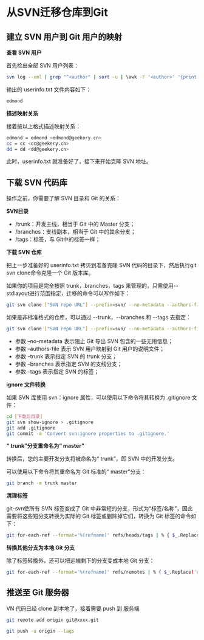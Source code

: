 # 从SVN迁移仓库到Git

## 建立 SVN 用户到 Git 用户的映射

**查看 SVN 用户**

首先检出全部 SVN 用户列表：

```bash
svn log --xml | grep "^<author" | sort -u | \awk -F '<author>' '{print $2}' | awk -F '</author>' '{print $1}' > userinfo.txt
```

输出的 userinfo.txt 文件内容如下：

```bash
edmond
```

**描述映射关系**

接着按以上格式描述映射关系：

```bash
edmond = edmond <edmond@geekery.cn>
cc = cc <cc@geekery.cn>
dd = dd <dd@geekery.cn>
```

此时，userinfo.txt 就准备好了，接下来开始克隆 SVN 地址。

## 下载 SVN 代码库

操作之前，你需要了解 SVN 目录和 Git 的关系：

**SVN目录**

- /trunk：开发主线，相当于 Git 中的 Master 分支；
- /branches：支线副本，相当于 Git 中的其余分支；
- /tags：标签，与 Git中的标签一样；

**下载 SVN 仓库**

把上一步准备好的 userinfo.txt 拷贝到准备克隆 SVN 代码的目录下，然后执行git svn clone命令克隆一个 Git 版本库。

如果你的项目是完全按照 trunk，branches，tags 来管理的，只需使用--stdlayout进行范围指定，迁移的命令可以写作如下：

```bash
git svn clone ["SVN repo URL"] --prefix=svn/ --no-metadata --authors-file=userinfo.txt --stdlayout
```

如果是非标准格式的仓库，可以通过 --trunk，--branches 和 --tags 去指定：

```bash
git svn clone ["SVN repo URL"] --prefix=svn/ --no-metadata --authors-file=userinfo.txt --trunk=trunk --tags=tags --branches=branches
```

- 参数 –no-metadata 表示阻止 Git 导出 SVN 包含的一些无用信息；
- 参数 –authors-file 表示 SVN 用户映射到 Git 用户的说明文件；
- 参数 –trunk 表示指定 SVN 的 trunk 分支；
- 参数 –branches 表示指定 SVN 的支线分支；
- 参数 –tags 表示指定 SVN 的标签；

**ignore 文件转换**

如果 SVN 库使用 svn：ignore 属性，可以使用以下命令将其转换为 .gitignore 文件：

```bash
cd [下载后目录]
git svn show-ignore > .gitignore
git add .gitignore
git commit -m 'Convert svn:ignore properties to .gitignore.'
```

**“ trunk”分支重命名为“ master”**

转换后，您的主要开发分支将被命名为“ trunk”，即 SVN 中的开发分支。

可以使用以下命令将其重命名为 Git 标准的“ master”分支：

```bash
git branch -m trunk master
```

**清理标签**

git-svn使所有 SVN 标签变成了 Git 中非常短的分支，形式为“标签/名称”，因此需要将这些短分支转换为实际的 Git 标签或删除掉它们，转换为 Git 标签的命令如下：

```bash
git for-each-ref --format='%(refname)' refs/heads/tags | % { $_.Replace('refs/heads/tags/','') } | % { git tag $_ "refs/heads/tags/$_"; git branch -D "tags/$_" }
```

**转换其他分支为本地 Git 分支**

除了标签转换外，还可以把远端剩下的分支变成本地 Git 分支：

```bash
git for-each-ref --format='%(refname)' refs/remotes | % { $_.Replace('refs/remotes/','') } | % { git branch "$_" "refs/remotes/$_"; git branch -r -d "$_"; }
```

## 推送至 Git 服务器

VN 代码已经 clone 到本地了，接着需要 push 到 服务端

```bash
git remote add origin git@xxxx.git
```

```bash
git push -u origin --tags
```

